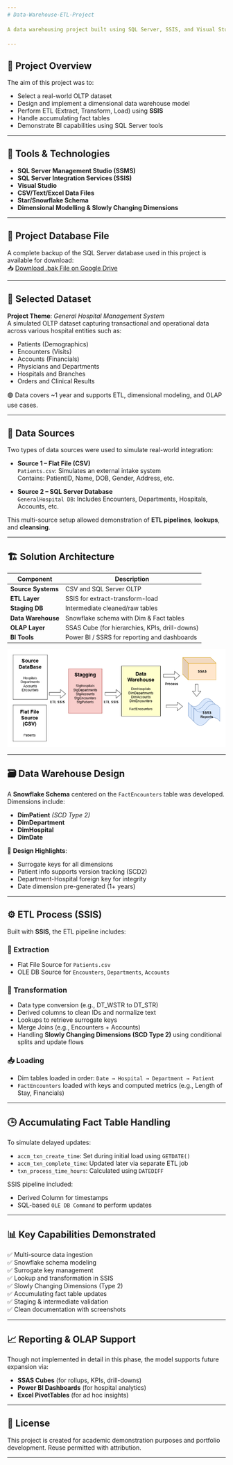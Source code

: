 ```yaml
---
# Data-Warehouse-ETL-Project

A data warehousing project built using SQL Server, SSIS, and Visual Studio.

---
```


## 📁 Project Overview

The aim of this project was to:

- Select a real-world OLTP dataset
- Design and implement a dimensional data warehouse model
- Perform ETL (Extract, Transform, Load) using **SSIS**
- Handle accumulating fact tables
- Demonstrate BI capabilities using SQL Server tools

---

## 🧰 Tools & Technologies

- **SQL Server Management Studio (SSMS)**
- **SQL Server Integration Services (SSIS)**
- **Visual Studio**
- **CSV/Text/Excel Data Files**
- **Star/Snowflake Schema**
- **Dimensional Modelling & Slowly Changing Dimensions**

---

## 💾 Project Database File

A complete backup of the SQL Server database used in this project is available for download:  
📥 [Download .bak File on Google Drive](https://mysliit-my.sharepoint.com/my?id=%2Fpersonal%2Fit22184030%5Fmy%5Fsliit%5Flk%2FDocuments%2F3rd%20Year%202nd%2FDWBI%2FAssignment%2FDWBI%5FAssignment%5F02%5FAnswer%5FIT22184030&noAuthRedirect=1)

---

## 🧾 Selected Dataset

**Project Theme**: *General Hospital Management System*  
A simulated OLTP dataset capturing transactional and operational data across various hospital entities such as:

- Patients (Demographics)
- Encounters (Visits)
- Accounts (Financials)
- Physicians and Departments
- Hospitals and Branches
- Orders and Clinical Results

🟢 Data covers ~1 year and supports ETL, dimensional modeling, and OLAP use cases.

---

## 🧬 Data Sources

Two types of data sources were used to simulate real-world integration:

- **Source 1 – Flat File (CSV)**  
  `Patients.csv`: Simulates an external intake system  
  Contains: PatientID, Name, DOB, Gender, Address, etc.

- **Source 2 – SQL Server Database**  
  `GeneralHospital DB`: Includes Encounters, Departments, Hospitals, Accounts, etc.

This multi-source setup allowed demonstration of **ETL pipelines**, **lookups**, and **cleansing**.

---

## 🏗️ Solution Architecture

| Component        | Description |
|------------------|-------------|
| **Source Systems** | CSV and SQL Server OLTP |
| **ETL Layer**     | SSIS for extract-transform-load |
| **Staging DB**    | Intermediate cleaned/raw tables |
| **Data Warehouse**| Snowflake schema with Dim & Fact tables |
| **OLAP Layer**    | SSAS Cube (for hierarchies, KPIs, drill-downs) |
| **BI Tools**      | Power BI / SSRS for reporting and dashboards |

![Screenshot](Screenshots/SolutionArchitecture.png)

---

## 🗃️ Data Warehouse Design

A **Snowflake Schema** centered on the `FactEncounters` table was developed. Dimensions include:

- **DimPatient** *(SCD Type 2)*
- **DimDepartment**
- **DimHospital**
- **DimDate**

🔧 **Design Highlights**:
- Surrogate keys for all dimensions
- Patient info supports version tracking (SCD2)
- Department-Hospital foreign key for integrity
- Date dimension pre-generated (1+ years)

---

## ⚙️ ETL Process (SSIS)

Built with **SSIS**, the ETL pipeline includes:

### 🔄 Extraction
- Flat File Source for `Patients.csv`
- OLE DB Source for `Encounters`, `Departments`, `Accounts`

### 🧼 Transformation
- Data type conversion (e.g., DT_WSTR to DT_STR)
- Derived columns to clean IDs and normalize text
- Lookups to retrieve surrogate keys
- Merge Joins (e.g., Encounters + Accounts)
- Handling **Slowly Changing Dimensions (SCD Type 2)** using conditional splits and update flows

### 📥 Loading
- Dim tables loaded in order: `Date → Hospital → Department → Patient`
- `FactEncounters` loaded with keys and computed metrics (e.g., Length of Stay, Financials)

---

## 🕒 Accumulating Fact Table Handling

To simulate delayed updates:

- `accm_txn_create_time`: Set during initial load using `GETDATE()`
- `accm_txn_complete_time`: Updated later via separate ETL job
- `txn_process_time_hours`: Calculated using `DATEDIFF`

SSIS pipeline included:
- Derived Column for timestamps
- SQL-based `OLE DB Command` to perform updates

---

## 📊 Key Capabilities Demonstrated

✅ Multi-source data ingestion  
✅ Snowflake schema modeling  
✅ Surrogate key management  
✅ Lookup and transformation in SSIS  
✅ Slowly Changing Dimensions (Type 2)  
✅ Accumulating fact table updates  
✅ Staging & intermediate validation  
✅ Clean documentation with screenshots  

---

## 📈 Reporting & OLAP Support

Though not implemented in detail in this phase, the model supports future expansion via:
- **SSAS Cubes** (for rollups, KPIs, drill-downs)
- **Power BI Dashboards** (for hospital analytics)
- **Excel PivotTables** (for ad hoc insights)

---


## 📜 License

This project is created for academic demonstration purposes and portfolio development. Reuse permitted with attribution.

---

